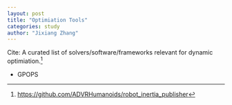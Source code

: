 ```yaml
---
layout: post
title: "Optimiation Tools"
categories: study
author: "Jixiang Zhang"
---
```


Cite: A curated list of solvers/software/frameworks relevant for dynamic optimiation.[^1]

* GPOPS

[^1]: https://github.com/ADVRHumanoids/robot_inertia_publisher
